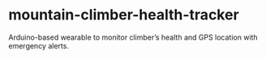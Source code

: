 # mountain-climber-health-tracker
Arduino-based wearable to monitor climber’s health and GPS location with emergency alerts.
